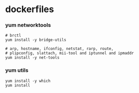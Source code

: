 # dockerfiles




### yum networktools
```shell
# brctl 
yum install -y bridge-utils

# arp, hostname, ifconfig, netstat, rarp, route, 
# plipconfig, slattach, mii-tool and iptunnel and ipmaddr
yum install -y net-tools
```


### yum utils
```shell
yum install -y which
yum install 
```